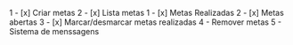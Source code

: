 1 - [x] Criar metas
2 - [x] Lista metas
     1 - [x] Metas Realizadas
     2 - [x] Metas abertas
3 - [x] Marcar/desmarcar metas realizadas
4 - Remover metas
5 - Sistema de menssagens
